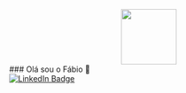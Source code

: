 <div id="header" align="center">
  <img src="https://media4.giphy.com/media/WTjXuYA2y4o3UZly3W/giphy.gif?cid=ecf05e4713wd35d02ttrqkvpr3cpqoq2dtvfiwwa7kt2frkv&rid=giphy.gif&ct=g" width="100"/>
</div>
### Olá sou o Fábio 👋
<div id="badges">
  <a href="https://www.linkedin.com/in/fjrjdev">
  <img src="https://img.shields.io/badge/LinkedIn-blue?style=for-the-badge&logo=linkedin&logoColor=white" alt="LinkedIn Badge"/></a>
</div>
<br />